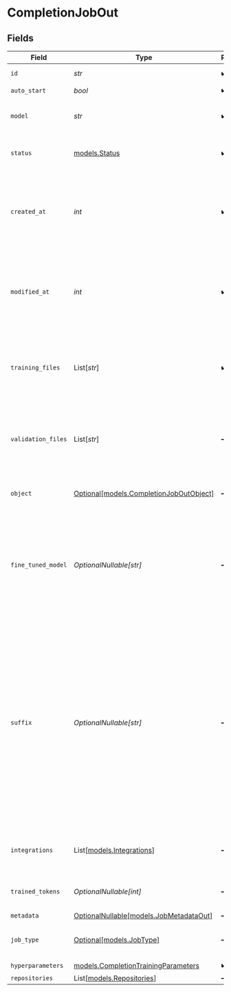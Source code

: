 # CompletionJobOut


## Fields

| Field                                                                                                                                                                                                                                   | Type                                                                                                                                                                                                                                    | Required                                                                                                                                                                                                                                | Description                                                                                                                                                                                                                             |
| --------------------------------------------------------------------------------------------------------------------------------------------------------------------------------------------------------------------------------------- | --------------------------------------------------------------------------------------------------------------------------------------------------------------------------------------------------------------------------------------- | --------------------------------------------------------------------------------------------------------------------------------------------------------------------------------------------------------------------------------------- | --------------------------------------------------------------------------------------------------------------------------------------------------------------------------------------------------------------------------------------- |
| `id`                                                                                                                                                                                                                                    | *str*                                                                                                                                                                                                                                   | :heavy_check_mark:                                                                                                                                                                                                                      | The ID of the job.                                                                                                                                                                                                                      |
| `auto_start`                                                                                                                                                                                                                            | *bool*                                                                                                                                                                                                                                  | :heavy_check_mark:                                                                                                                                                                                                                      | N/A                                                                                                                                                                                                                                     |
| `model`                                                                                                                                                                                                                                 | *str*                                                                                                                                                                                                                                   | :heavy_check_mark:                                                                                                                                                                                                                      | The name of the model to fine-tune.                                                                                                                                                                                                     |
| `status`                                                                                                                                                                                                                                | [models.Status](../models/status.md)                                                                                                                                                                                                    | :heavy_check_mark:                                                                                                                                                                                                                      | The current status of the fine-tuning job.                                                                                                                                                                                              |
| `created_at`                                                                                                                                                                                                                            | *int*                                                                                                                                                                                                                                   | :heavy_check_mark:                                                                                                                                                                                                                      | The UNIX timestamp (in seconds) for when the fine-tuning job was created.                                                                                                                                                               |
| `modified_at`                                                                                                                                                                                                                           | *int*                                                                                                                                                                                                                                   | :heavy_check_mark:                                                                                                                                                                                                                      | The UNIX timestamp (in seconds) for when the fine-tuning job was last modified.                                                                                                                                                         |
| `training_files`                                                                                                                                                                                                                        | List[*str*]                                                                                                                                                                                                                             | :heavy_check_mark:                                                                                                                                                                                                                      | A list containing the IDs of uploaded files that contain training data.                                                                                                                                                                 |
| `validation_files`                                                                                                                                                                                                                      | List[*str*]                                                                                                                                                                                                                             | :heavy_minus_sign:                                                                                                                                                                                                                      | A list containing the IDs of uploaded files that contain validation data.                                                                                                                                                               |
| `object`                                                                                                                                                                                                                                | [Optional[models.CompletionJobOutObject]](../models/completionjoboutobject.md)                                                                                                                                                          | :heavy_minus_sign:                                                                                                                                                                                                                      | The object type of the fine-tuning job.                                                                                                                                                                                                 |
| `fine_tuned_model`                                                                                                                                                                                                                      | *OptionalNullable[str]*                                                                                                                                                                                                                 | :heavy_minus_sign:                                                                                                                                                                                                                      | The name of the fine-tuned model that is being created. The value will be `null` if the fine-tuning job is still running.                                                                                                               |
| `suffix`                                                                                                                                                                                                                                | *OptionalNullable[str]*                                                                                                                                                                                                                 | :heavy_minus_sign:                                                                                                                                                                                                                      | Optional text/code that adds more context for the model. When given a `prompt` and a `suffix` the model will fill what is between them. When `suffix` is not provided, the model will simply execute completion starting with `prompt`. |
| `integrations`                                                                                                                                                                                                                          | List[[models.Integrations](../models/integrations.md)]                                                                                                                                                                                  | :heavy_minus_sign:                                                                                                                                                                                                                      | A list of integrations enabled for your fine-tuning job.                                                                                                                                                                                |
| `trained_tokens`                                                                                                                                                                                                                        | *OptionalNullable[int]*                                                                                                                                                                                                                 | :heavy_minus_sign:                                                                                                                                                                                                                      | Total number of tokens trained.                                                                                                                                                                                                         |
| `metadata`                                                                                                                                                                                                                              | [OptionalNullable[models.JobMetadataOut]](../models/jobmetadataout.md)                                                                                                                                                                  | :heavy_minus_sign:                                                                                                                                                                                                                      | N/A                                                                                                                                                                                                                                     |
| `job_type`                                                                                                                                                                                                                              | [Optional[models.JobType]](../models/jobtype.md)                                                                                                                                                                                        | :heavy_minus_sign:                                                                                                                                                                                                                      | The type of job (`FT` for fine-tuning).                                                                                                                                                                                                 |
| `hyperparameters`                                                                                                                                                                                                                       | [models.CompletionTrainingParameters](../models/completiontrainingparameters.md)                                                                                                                                                        | :heavy_check_mark:                                                                                                                                                                                                                      | N/A                                                                                                                                                                                                                                     |
| `repositories`                                                                                                                                                                                                                          | List[[models.Repositories](../models/repositories.md)]                                                                                                                                                                                  | :heavy_minus_sign:                                                                                                                                                                                                                      | N/A                                                                                                                                                                                                                                     |